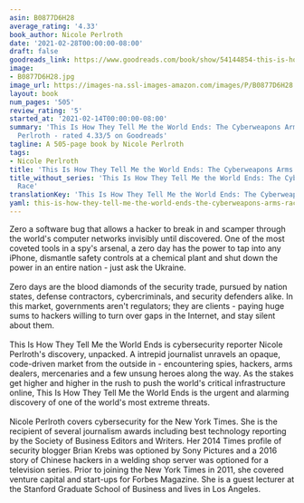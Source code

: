 ```yaml
---
asin: B0877D6H28
average_rating: '4.33'
book_author: Nicole Perlroth
date: '2021-02-28T00:00:00-08:00'
draft: false
goodreads_link: https://www.goodreads.com/book/show/54144854-this-is-how-they-tell-me-the-world-ends
image:
- B0877D6H28.jpg
image_url: https://images-na.ssl-images-amazon.com/images/P/B0877D6H28.01._SCLZZZZZZZ.jpg
layout: book
num_pages: '505'
review_rating: '5'
started_at: '2021-02-14T00:00:00-08:00'
summary: 'This Is How They Tell Me the World Ends: The Cyberweapons Arms Race by Nicole
  Perlroth - rated 4.33/5 on Goodreads'
tagline: A 505-page book by Nicole Perlroth
tags:
- Nicole Perlroth
title: 'This Is How They Tell Me the World Ends: The Cyberweapons Arms Race'
title_without_series: 'This Is How They Tell Me the World Ends: The Cyberweapons Arms
  Race'
translationKey: 'This Is How They Tell Me the World Ends: The Cyberweapons Arms Race'
yaml: this-is-how-they-tell-me-the-world-ends-the-cyberweapons-arms-race
---
```


Zero a software bug that allows a hacker to break in and scamper through the world's computer networks invisibly until discovered. One of the most coveted tools in a spy's arsenal, a zero day has the power to tap into any iPhone, dismantle safety controls at a chemical plant and shut down the power in an entire nation - just ask the Ukraine.<br /><br />Zero days are the blood diamonds of the security trade, pursued by nation states, defense contractors, cybercriminals, and security defenders alike. In this market, governments aren't regulators; they are clients - paying huge sums to hackers willing to turn over gaps in the Internet, and stay silent about them.<br /><br />This Is How They Tell Me the World Ends is cybersecurity reporter Nicole Perlroth's discovery, unpacked. A intrepid journalist unravels an opaque, code-driven market from the outside in - encountering spies, hackers, arms dealers, mercenaries and a few unsung heroes along the way. As the stakes get higher and higher in the rush to push the world's critical infrastructure online, This Is How They Tell Me the World Ends is the urgent and alarming discovery of one of the world's most extreme threats.<br /><br />Nicole Perlroth covers cybersecurity for the New York Times. She is the recipient of several journalism awards including best technology reporting by the Society of Business Editors and Writers. Her 2014 Times profile of security blogger Brian Krebs was optioned by Sony Pictures and a 2016 story of Chinese hackers in a welding shop server was optioned for a television series. Prior to joining the New York Times in 2011, she covered venture capital and start-ups for Forbes Magazine. She is a guest lecturer at the Stanford Graduate School of Business and lives in Los Angeles.